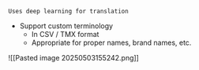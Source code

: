 `Uses deep learning for translation`
- Support custom terminology
	- In CSV / TMX format
	- Appropriate for proper names, brand names, etc.

![[Pasted image 20250503155242.png]]